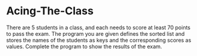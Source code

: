 # Acing-The-Class
There are 5 students in a class, and each needs to score at least 70 points to pass the exam. The program you are given defines the sorted list and stores the names of the students as keys and the corresponding scores as values. Complete the program to show the results of the exam.

